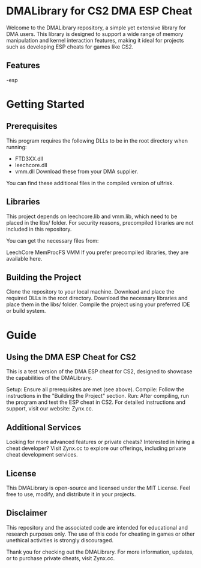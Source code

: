 # DMALibrary for CS2 DMA ESP Cheat
Welcome to the DMALibrary repository, a simple yet extensive library for DMA users. This library is designed to support a wide range of memory manipulation and kernel interaction features, making it ideal for projects such as developing ESP cheats for games like CS2.

## Features
-esp

# Getting Started
## Prerequisites
This program requires the following DLLs to be in the root directory when running:

- FTD3XX.dll
- leechcore.dll
- vmm.dll
Download these from your DMA supplier.

You can find these additional files in the compiled version of ulfrisk.

## Libraries
This project depends on leechcore.lib and vmm.lib, which need to be placed in the libs/ folder. For security reasons, precompiled libraries are not included in this repository.

You can get the necessary files from:

LeechCore
MemProcFS VMM
If you prefer precompiled libraries, they are available here.

## Building the Project
Clone the repository to your local machine.
Download and place the required DLLs in the root directory.
Download the necessary libraries and place them in the libs/ folder.
Compile the project using your preferred IDE or build system.

# Guide
## Using the DMA ESP Cheat for CS2
This is a test version of the DMA ESP cheat for CS2, designed to showcase the capabilities of the DMALibrary.

Setup: Ensure all prerequisites are met (see above).
Compile: Follow the instructions in the "Building the Project" section.
Run: After compiling, run the program and test the ESP cheat in CS2.
For detailed instructions and support, visit our website: Zynx.cc.

## Additional Services
Looking for more advanced features or private cheats? Interested in hiring a cheat developer? Visit Zynx.cc to explore our offerings, including private cheat development services.

## License
This DMALibrary is open-source and licensed under the MIT License. Feel free to use, modify, and distribute it in your projects.

## Disclaimer
This repository and the associated code are intended for educational and research purposes only. The use of this code for cheating in games or other unethical activities is strongly discouraged.

Thank you for checking out the DMALibrary. For more information, updates, or to purchase private cheats, visit Zynx.cc.
